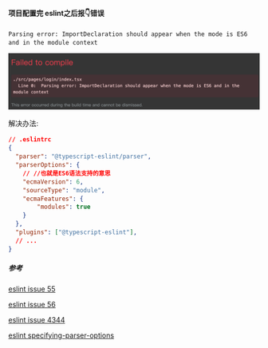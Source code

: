 #### 项目配置完 eslint之后报👇错误

`Parsing error: ImportDeclaration should appear when the mode is ES6 and in the module context`

![ts-eslint-parsing-error.png](./images/ts-eslint-parsing-error.png)

解决办法:

```json
// .eslintrc
{
  "parser": "@typescript-eslint/parser",
  "parserOptions": {
    // //也就是ES6语法支持的意思
    "ecmaVersion": 6,
    "sourceType": "module",
    "ecmaFeatures": {
        "modules": true
    }
  },
  "plugins": ["@typescript-eslint"],
  // ...
}

```

##### 参考

[eslint issue 55](https://github.com/eslint/eslint-scope/issues/55)

[eslint issue 56](https://github.com/eslint/eslint-scope/issues/56)

[eslint issue 4344](https://github.com/eslint/eslint/issues/4344)

[eslint specifying-parser-options](https://eslint.org/docs/user-guide/configuring#specifying-parser-options)

